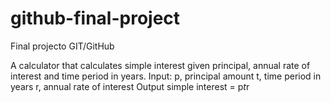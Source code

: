 # github-final-project
Final projecto GIT/GitHub

A calculator that calculates simple interest given principal, annual rate of interest and time period in years.
      Input:
         p, principal amount
         t, time period in years
         r, annual rate of interest
      Output
         simple interest = p*t*r
